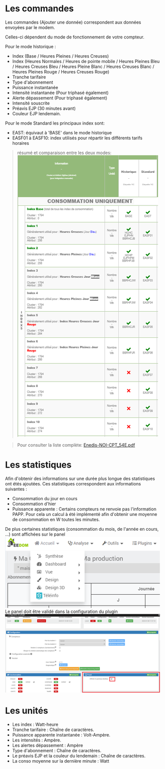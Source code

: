 Les commandes
===

Les commandes (Ajouter une donnée) correspondent aux données envoyées par le modem.

Celles-ci dépendent du mode de fonctionnement de votre compteur.

Pour le mode historique :
-   Index (Base / Heures Pleines / Heures Creuses)
-   Index (Heures Normales / Heures de pointe mobile / Heures Pleines Bleu / Heures Creuses Bleu / Heures Pleine Blanc / Heures Creuses Blanc / Heures Pleines Rouge / Heures Creuses Rouge)
-   Tranche tarifaire
-   Type d'abonnement
-   Puissance instantanée
-   Intensité instantanée (Pour triphasé également)
-   Alerte dépassement (Pour triphasé également)
-   Intensité souscrite
-   Préavis EJP (30 minutes avant)
-   Couleur EJP lendemain.

Pour le mode Standard les principaux index sont:
- EAST: équivaut à 'BASE' dans le mode historique
- EASF01 à EASF10: index utilisés pour répartir les différents tarifs horaires



> résumé et comparaison entre les deux modes:
>  ![teleinfo61](../images/teleinformation_liste_index.png)

> Pour consulter la liste complète: [Enedis-NOI-CPT_54E.pdf](../images/Enedis-NOI-CPT_54E.pdf)


Les statistiques
===

Afin d'obtenir des informations sur une durée plus longue des statistiques ont étés ajoutées.
Ces statistiques correspondent aux informations suivantes :
-   Consommation du jour en cours
-   Consommation d'hier
-   Puissance apparente : Certains compteurs ne renvoie pas l'information PAPP. Pour cela un calcul à été implémenté afin d'obtenir une moyenne de consommation en W toutes les minutes.

De plus certaines statistiques (consommation du mois, de l'année en cours, ...) sont affichées sur le panel
  ![teleinfo61](../images/teleinformation_panel1.png)
Le panel doit être validé dans la configuration du plugin
  ![teleinfo62](../images/teleinformation_panel0.png)

Les unités
===

-   Les index : Watt-heure
-   Tranche tarifaire : Chaîne de caractères.
-   Puissance apparente instantanée : Volt-Ampère.
-   Les intensités : Ampère.
-   Les alertes dépassement : Ampère
-   Type d'abonnement : Chaîne de caractères.
-   Le préavis EJP et la couleur du lendemain : Chaîne de caractères.
-   La conso moyenne sur la dernière minute : Watt